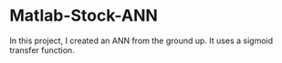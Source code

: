 # Matlab-Stock-ANN
In this project, I created an ANN from the ground up. It uses a sigmoid transfer function.
